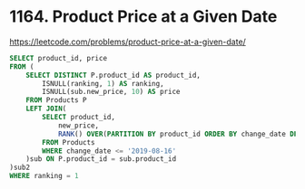 # 1164. Product Price at a Given Date
https://leetcode.com/problems/product-price-at-a-given-date/

```sql
SELECT product_id, price
FROM (
    SELECT DISTINCT P.product_id AS product_id, 
        ISNULL(ranking, 1) AS ranking,
        ISNULL(sub.new_price, 10) AS price
    FROM Products P
    LEFT JOIN(
    	SELECT product_id,
            new_price,
            RANK() OVER(PARTITION BY product_id ORDER BY change_date DESC) AS ranking
        FROM Products
        WHERE change_date <= '2019-08-16'
    )sub ON P.product_id = sub.product_id
)sub2
WHERE ranking = 1
```